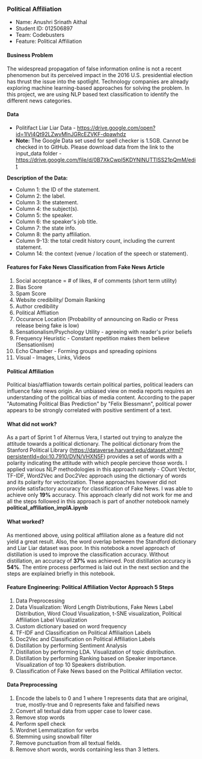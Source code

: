 ### Political Affiliation

- Name: Anushri Srinath Aithal
- Student ID: 012506897
- Team: Codebusters
- Feature: Political Affiliation

#### Business Problem

The widespread propagation of false information online is not a recent phenomenon but its perceived impact in the 2016 U.S. presidential election has thrust the issue into the spotlight. Technology companies are already exploring machine learning-based approaches for solving the problem. In this project, we are using NLP based text classification to identify the different news categories.

#### Data

- Politifact Liar Liar Data - https://drive.google.com/open?id=1IVl4Qt92LZwvMlnJGRcEZVKF-dpawhdz
- **Note:** The Google Data set used for spell checker is 1.5GB. Cannot be checked in to GitHub. Please download data from the link to the input_data folder - https://drive.google.com/file/d/0B7XkCwpI5KDYNlNUTTlSS21pQmM/edit

**Description of the Data:**
- Column 1: the ID of the statement.
- Column 2: the label.
- Column 3: the statement.
- Column 4: the subject(s).
- Column 5: the speaker.
- Column 6: the speaker's job title.
- Column 7: the state info.
- Column 8: the party affiliation.
- Column 9-13: the total credit history count, including the current statement.
- Column 14: the context (venue / location of the speech or statement).

#### Features for Fake News Classification from Fake News Article

1. Social acceptance = # of likes, # of comments (short term utility)
2. Bias Score
3. Spam Score
4. Website credibility/ Domain Ranking
5. Author credibility
6. Political Affliation
7. Occurance Location (Probability of announcing on Radio or Press release being fake is low)
8. Sensationalism/Psychology Utility - agreeing with reader's prior beliefs
9. Frequency Heuristic - Constant repetition makes them believe (Sensationlism)
10. Echo Chamber - Forming groups and spreading opinions
11. Visual - Images, Links, Videos

#### Political Affiliation

Political bias/affliation towards certain political parties, political leaders can influence fake news origin. An unbiased view on media reports requires an understanding of the political bias of media content. According to the paper "Automating Political Bias Prediction" by "Felix Biessmann", political power appears to be strongly correlated with positive sentiment of a text. 

#### What did not work?

As a part of Sprint 1 of Alternus Vera, I started out trying to analyze the attitude towards a political dictionary. The political dictionary from the Stanford Political Library (https://dataverse.harvard.edu/dataset.xhtml?persistentId=doi:10.7910/DVN/VHXN5F) provides a set of words with a polarity indicating the attitude with which people percieve those words. I applied various NLP methodologies in this approach namely - COunt Vector, TF-IDF, Word2Vec and Doc2Vec approach using the dictionary of words and its polarity for vectorization. These approaches however did not provide satisfactory accuracy for classification of Fake News. I was able to achieve only **19%** accuracy. This approach clearly did not work for me and all the steps followed in this approach is part of another notebook namely **political_affiliation_implA.ipynb**

#### What worked?

As mentioned above, using political affiliation alone as a feature did not yield a great result. Also, the word overlap between the Standford dictionary and Liar Liar dataset was poor. In this notebook a novel approach of distillation is used to improve the classification accuracy. Without distillation, an accuracy of **37%** was achieved. Post distillation accuracy is **54%**. The entire process performed is laid out in the next section and the steps are explained briefly in this notebook.

#### Feature Engineering: Political Affiliation Vector Approach 5 Steps

1. Data Preprocessing
2. Data Visualization: Word Length Distributions, Fake News Label Distribution, Word Cloud Visualization, t-SNE visualization, Political Affiliation Label Visualization
2. Custom dictionary based on word frequency
3. TF-IDF and Classification on Political Affiliaition Labels
4. Doc2Vec and Classification on Political Affiliation Labels
5. Distillation by performing Sentiment Analysis
6. Distillation by performing LDA. Visualization of topic distribution.
6. Distillation by performing Ranking based on Speaker importance. Visualization of top 10 Speakers distribution.
7. Classification of Fake News based on the Political Affiliation vector.

#### Data Preprocessing

1. Encode the labels to 0 and 1 where 1 represents data that are original, true, mostly-true and 0 represents fake and falsified news
2. Convert all textual data from upper case to lower case.
3. Remove stop words
4. Perform spell check
5. Wordnet Lemmatization for verbs
6. Stemming using snowball filter
7. Remove punctuation from all textual fields.
8. Remove short words, words containing less than 3 letters.